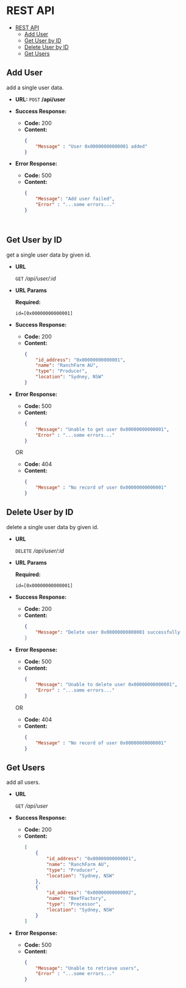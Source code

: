# REST API
- [REST API](#rest-api)
    - [Add User](#Add-User)
    - [Get User by ID](#Get-User-by-ID)
    - [Delete User by ID](#Delete-User-by-ID)
    - [Get Users](#Get-Users)

**Add User**
----
  add a single user data.

* **URL:** `POST` **/api/user**

* **Success Response:**

  * **Code:** 200 <br />
  * **Content:** 
    ```json
    { 
        "Message" : "User 0x00000000000001 added" 
    }
    ```
 
* **Error Response:**

  * **Code:** 500 <br />
  * **Content:** 
    ```json
    { 
        "Message": "Add user failed",
        "Error" : "...some errors..."
    }    
    
    
    

**Get User by ID**
----
  get a single user data by given id.

* **URL**

  `GET` */api/user/:id*
  
*  **URL Params**

   **Required:**
 
   `id=[0x00000000000001]`

* **Success Response:**

  * **Code:** 200 <br />
  * **Content:** 
    ```json
    {
        "id_address": "0x00000000000001",
        "name": "RanchFarm AU",
        "type": "Producer",
        "location": "Sydney, NSW"
    }
    ```
 
* **Error Response:**

  * **Code:** 500 <br />
  * **Content:** 
    ```json
    { 
        "Message": "Unable to get user 0x00000000000001",
        "Error" : "...some errors..."
    }    
    ```

  OR

  * **Code:** 404 <br />
  * **Content:** 
    ```json
    { 
        "Message" : "No record of user 0x00000000000001" 
    }    
    ```
    
    
    
    
**Delete User by ID** 
----
  delete a single user data by given id.

* **URL**

  `DELETE` */api/user/:id*
  
*  **URL Params**

   **Required:**
 
   `id=[0x00000000000001]`

* **Success Response:**

  * **Code:** 200 <br />
  * **Content:** 
    ```json
    { 
        "Message": "Delete user 0x00000000000001 successfully 
    }    
    ```
 
* **Error Response:**

  * **Code:** 500 <br />
  * **Content:** 
    ```json
    { 
        "Message": "Unable to delete user 0x00000000000001",
        "Error" : "...some errors..."
    }    
    ```
  OR

  * **Code:** 404 <br />
  * **Content:** 
    ```json
    { 
        "Message" : "No record of user 0x00000000000001" 
    }    
    ```
    
    
**Get Users**
----
  add all users.

* **URL**

  `GET` */api/user*

* **Success Response:**

  * **Code:** 200 <br />
  * **Content:**
    ```json
    [
        {
            "id_address": "0x00000000000001",
            "name": "RanchFarm AU",
            "type": "Producer",
            "location": "Sydney, NSW"
        },
        {
            "id_address": "0x00000000000002",
            "name": "BeefFactory",
            "type": "Processor",
            "location": "Sydney, NSW"
        } 
    ]
    ```

 
* **Error Response:**

  * **Code:** 500 <br />
  * **Content:**
    ```json
    { 
        "Message": "Unable to retrieve users", 
        "Error" : "...some errors..." 
    }
    ```
        
       
    
        

